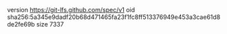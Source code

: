 version https://git-lfs.github.com/spec/v1
oid sha256:5a345e9dadf20b68d471465fa23f1fc8ff513376949e453a3cae61d8de2fe69b
size 7337
